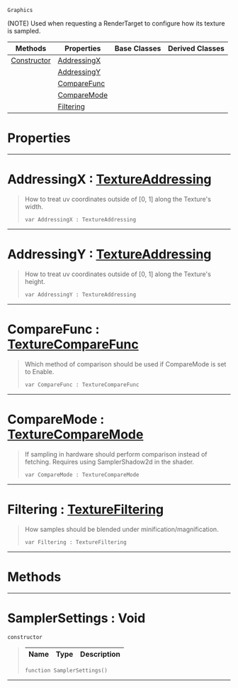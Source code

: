 `Graphics`

(NOTE) Used when requesting a RenderTarget to configure how its texture is sampled.

|Methods|Properties|Base Classes|Derived Classes|
|---|---|---|---|
|[ Constructor](https://plasmaengine.github.io/PlasmaDocs/Plasma1/C++/code_reference/class_reference/samplersettings.md#samplersettings-void)|[ AddressingX](https://plasmaengine.github.io/PlasmaDocs/Plasma1/C++/code_reference/class_reference/samplersettings.md#addressingx-plasma-engine)| | |
| |[ AddressingY](https://plasmaengine.github.io/PlasmaDocs/Plasma1/C++/code_reference/class_reference/samplersettings.md#addressingy-plasma-engine)| | |
| |[ CompareFunc](https://plasmaengine.github.io/PlasmaDocs/Plasma1/C++/code_reference/class_reference/samplersettings.md#comparefunc-plasma-engine)| | |
| |[ CompareMode](https://plasmaengine.github.io/PlasmaDocs/Plasma1/C++/code_reference/class_reference/samplersettings.md#comparemode-plasma-engine)| | |
| |[ Filtering](https://plasmaengine.github.io/PlasmaDocs/Plasma1/C++/code_reference/class_reference/samplersettings.md#filtering-plasma-engine-do)| | |


 #  Properties


---  
 #  AddressingX : [TextureAddressing](https://plasmaengine.github.io/PlasmaDocs/Plasma1/C++/code_reference/enum_reference.md#textureaddressing)

> How to treat uv coordinates outside of [0, 1] along the Texture's width.
> ``` lang=cpp, name=Lightning
> var AddressingX : TextureAddressing


---  
 #  AddressingY : [TextureAddressing](https://plasmaengine.github.io/PlasmaDocs/Plasma1/C++/code_reference/enum_reference.md#textureaddressing)

> How to treat uv coordinates outside of [0, 1] along the Texture's height.
> ``` lang=cpp, name=Lightning
> var AddressingY : TextureAddressing


---  
 #  CompareFunc : [TextureCompareFunc](https://plasmaengine.github.io/PlasmaDocs/Plasma1/C++/code_reference/enum_reference.md#texturecomparefunc)

> Which method of comparison should be used if CompareMode is set to Enable.
> ``` lang=cpp, name=Lightning
> var CompareFunc : TextureCompareFunc


---  
 #  CompareMode : [TextureCompareMode](https://plasmaengine.github.io/PlasmaDocs/Plasma1/C++/code_reference/enum_reference.md#texturecomparemode)

> If sampling in hardware should perform comparison instead of fetching. Requires using SamplerShadow2d in the shader.
> ``` lang=cpp, name=Lightning
> var CompareMode : TextureCompareMode


---  
 #  Filtering : [TextureFiltering](https://plasmaengine.github.io/PlasmaDocs/Plasma1/C++/code_reference/enum_reference.md#texturefiltering)

> How samples should be blended under minification/magnification.
> ``` lang=cpp, name=Lightning
> var Filtering : TextureFiltering


---  
 #  Methods


---  
 #  SamplerSettings : Void

 `constructor`

> 
> |Name|Type|Description|
> |---|---|---|
> ``` lang=cpp, name=Lightning
> function SamplerSettings()
> ``` 


---  
 

 